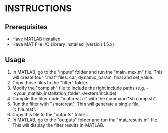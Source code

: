 # INSTRUCTIONS

## Prerequisites
 * Have MATLAB installed
 * Have MAT File I/O Library installed (version 1.5.x)

## Usage

1. In MATLAB, go to the "inputs" folder and run the "main_mex.m" file. This will create four ".mat" files: car, dynamic_param, final and set_value.
2. Copy those files to the "filter" folder.
3. Modify the "comp.sh" file to include the right include paths (e.g. -I<your_matlab_installation_folder>/extern/include).
4. Compile the filter code "matcreat.c" with the command "sh comp.sh".
5. Run the filter with "./matcreat". This will generate a single file, "t_file.mat".
6. Copy this file to the "outputs" folder.
7. In MATLAB, go to the "outputs" folder and run the "mat_results.m" file. This will display the filter results in MATLAB.
